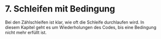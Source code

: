 # 7. Schleifen mit Bedingung

Bei den Zählschleifen ist klar, wie oft die Schleife durchlaufen wird. In diesem
Kapitel geht es um Wiederholungen des Codes, bis eine Bedingung nicht mehr
erfüllt ist.